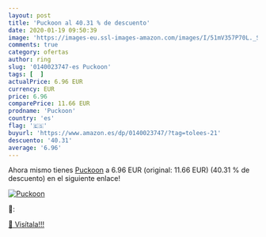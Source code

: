 ```yaml
---
layout: post
title: 'Puckoon al 40.31 % de descuento'
date: 2020-01-19 09:50:39
image: 'https://images-eu.ssl-images-amazon.com/images/I/51mV357P70L._SL200_.jpg'
comments: true
category: ofertas
author: ring
slug: '0140023747-es Puckoon'
tags: [  ]
actualPrice: 6.96 EUR
currency: EUR
price: 6.96
comparePrice: 11.66 EUR
prodname: 'Puckoon'
country: 'es'
flag: '🇪🇸'
buyurl: 'https://www.amazon.es/dp/0140023747/?tag=tolees-21'
descuento: '40.31'
average: '6.96'
---
```


Ahora mismo tienes [Puckoon](https://www.amazon.es/dp/0140023747/?tag=tolees-21) a 6.96 EUR (original: 11.66 EUR) (40.31 %  de descuento) en el siguiente enlace!

[![Puckoon](https://images-eu.ssl-images-amazon.com/images/I/51mV357P70L._SL200_.jpg)](https://www.amazon.es/dp/0140023747/?tag=tolees-21)

🔎:


[🛒 Visítala!!!](https://www.amazon.es/dp/0140023747/?tag=tolees-21)
